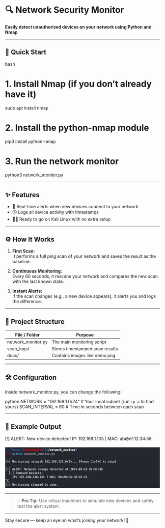 # 🔍 Network Security Monitor
**Easily detect unauthorized devices on your network using Python and Nmap**

---

## 🚀 Quick Start

bash
# 1. Install Nmap (if you don’t already have it)
sudo apt install nmap

# 2. Install the python-nmap module
pip3 install python-nmap

# 3. Run the network monitor
python3 network_monitor.py


---

## ✨ Features

- 🔔 Real-time alerts when new devices connect to your network  
- 🕒 Logs all device activity with timestamps  
- 🐱‍💻 Ready to go on Kali Linux with no extra setup  

---
## ⚙️ How It Works

1. **First Scan:**  
   It performs a full ping scan of your network and saves the result as the baseline.

2. **Continuous Monitoring:**  
   Every 60 seconds, it rescans your network and compares the new scan with the last known state.

3. **Instant Alerts:**  
   If the scan changes (e.g., a new device appears), it alerts you and logs the difference.

---


## 📁 Project Structure

| File / Folder          | Purpose                              |
|------------------------|--------------------------------------|
| network_monitor.py   | The main monitoring script           |
| scan_logs/           | Stores timestamped scan results      |
| docs/                | Contains images like demo.png      |

---

## 🛠️ Configuration

Inside network_monitor.py, you can change the following:

python
NETWORK = "192.168.1.0/24"  # Your local subnet (run `ip a` to find yours)
SCAN_INTERVAL = 60          # Time in seconds between each scan


---

## 📸 Example Output

[!] ALERT: New device detected!
IP: 192.168.1.105 | MAC: ab:cd:ef:12:34:56

![Alert Example](docs/demo.png)

---

> 💡 **Pro Tip:** Use virtual machines to simulate new devices and safely test the alert system.

---

Stay secure — keep an eye on what’s joining your network! 🔐
